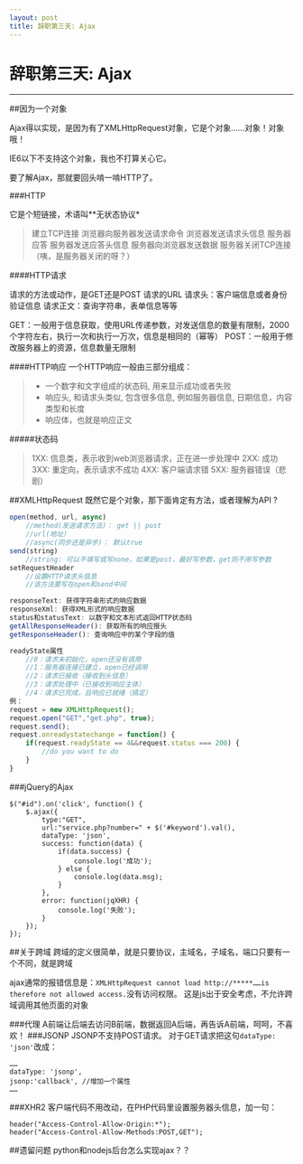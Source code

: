 ```yaml
---
layout: post
title: 辞职第三天: Ajax
---
```

# 辞职第三天: Ajax

---
##因为一个对象

Ajax得以实现，是因为有了XMLHttpRequest对象，它是个对象……对象！对象哦！

IE6以下不支持这个对象，我也不打算关心它。

要了解Ajax，那就要回头啃一啃HTTP了。

###HTTP

它是个短链接，术语叫**无状态协议*

> 建立TCP连接
> 浏览器向服务器发送请求命令
> 浏览器发送请求头信息
> 服务器应答
> 服务器发送应答头信息
> 服务器向浏览器发送数据
> 服务器关闭TCP连接（咦，是服务器关闭的呀？）

####HTTP请求

请求的方法或动作，是GET还是POST
请求的URL
请求头：客户端信息或者身份验证信息
请求正文：查询字符串，表单信息等等

GET：一般用于信息获取，使用URL传递参数，对发送信息的数量有限制，2000个字符左右，执行一次和执行一万次，信息是相同的（幂等）
POST：一般用于修改服务器上的资源，信息数量无限制

####HTTP响应
一个HTTP响应一般由三部分组成：
>* 一个数字和文字组成的状态码, 用来显示成功或者失败
>* 响应头, 和请求头类似, 包含很多信息, 例如服务器信息, 日期信息，内容类型和长度
>* 响应体，也就是响应正文

#####状态码
> 1XX: 信息类，表示收到web浏览器请求，正在进一步处理中
> 2XX: 成功
> 3XX: 重定向，表示请求不成功
> 4XX: 客户端请求错
> 5XX: 服务器错误（悲剧）

##XMLHttpRequest
既然它是个对象，那下面肯定有方法，或者理解为API ?
```javascript
open(method, url, async)
    //method(发送请求方法)： get || post
    //url(地址）
    //async(同步还是异步)： 默认true
send(string)
    //string: 可以不填写或写none，如果是post，最好写参数，get则不用写参数
setRequestHeader
    //设置HTTP请求头信息
    //该方法要写在open和send中间

responseText: 获得字符串形式的响应数据
responseXml: 获得XML形式的响应数据
status和statusText: 以数字和文本形式返回HTTP状态码
getAllResponseHeader(): 获取所有的响应报头
getResponseHeader(): 查询响应中的某个字段的值

readyState属性
    //0：请求未初始化，open还没有调用
    //1：服务器连接已建立，open已经调用
    //2：请求已接收（接收到头信息）
    //3：请求处理中（已接收到响应主体）
    //4：请求已完成，且响应已就绪（搞定）
例：
request = new XMLHttpRequest();
request.open("GET","get.php", true);
request.send();
request.onreadystatechange = function() {
    if(request.readyState == 4&&request.status === 200) {
        //do you want to do
    }
}
```

###jQuery的Ajax

```
$("#id").on('click', function() {
    $.ajax({
        type:"GET",
        url:"service.php?number=" + $('#keyword').val(),
        dataType: 'json',
        success: function(data) {
            if(data.success) {
                console.log('成功');
            } else {
                console.log(data.msg);
            }
        },
        error: function(jqXHR) {
            console.log('失败');
        }
    });
});
```

##关于跨域
跨域的定义很简单，就是只要协议，主域名，子域名，端口只要有一个不同，就是跨域

ajax通常的报错信息是：```XMLHttpRequest cannot load http://*****……is therefore not allowed access.```没有访问权限。
这是js出于安全考虑，不允许跨域调用其他页面的对象

###代理
A前端让后端去访问B前端，数据返回A后端，再告诉A前端，呵呵，不喜欢！
###JSONP
JSONP不支持POST请求。
对于GET请求把这句`dataType: 'json'`改成：
```
……
dataType: 'jsonp',
jsonp:'callback', //增加一个属性
……
```
###XHR2
客户端代码不用改动，在PHP代码里设置服务器头信息，加一句：
```
header("Access-Control-Allow-Origin:*");
header("Access-Control-Allow-Methods:POST,GET");
```

##遗留问题
python和nodejs后台怎么实现ajax？？
